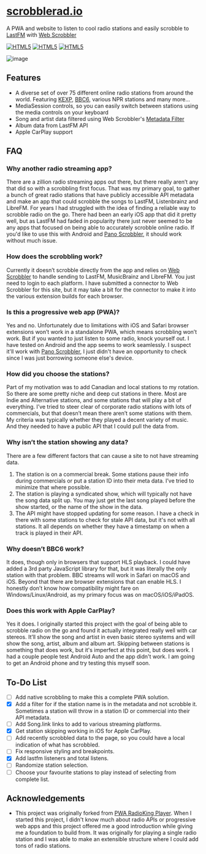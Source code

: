 # [scrobblerad.io](https://scrobblerad.io)
A PWA and website to listen to cool radio stations and easily scrobble to [LastFM](https://last.fm) with [Web Scrobbler](https://web-scrobbler.com)

[![HTML5](https://img.shields.io/badge/HTML-FF4500?style=for-the-badge&logo=html5&logoColor=white)](#) [![HTML5](https://img.shields.io/badge/CSS-0077B5?&style=for-the-badge&logo=css3&logoColor=white)](#) [![HTML5](https://img.shields.io/badge/JavaScript-323330?style=for-the-badge&logo=javascript&logoColor=F7DF1E)](#)

![image](https://github.com/user-attachments/assets/bedece54-1ae3-44b0-a683-360698c612b7)




## Features 
- A diverse set of over 75 different online radio stations from around the world. Featuring [KEXP](https://kexp.org), [BBC6](https://www.bbc.co.uk/sounds/play/live:bbc_6music), various NPR stations and many more...
- MediaSession controls, so you can easily switch between stations using the media controls on your keyboard
- Song and artist data filtered using Web Scrobbler's [Metadata Filter](https://github.com/web-scrobbler/metadata-filter)
- Album data from LastFM API
- Apple CarPlay support

## FAQ
### Why another radio streaming app?
There are a zillion radio streaming apps out there, but there really aren’t any that did so with a scrobbling first focus. That was my primary goal, to gather a bunch of great radio stations that have publicly accessible API metadata and make an app that could scrobble the songs to LastFM, Listenbrainz and LibreFM. For years I had struggled with the idea of finding a reliable way to scrobble radio on the go. There had been an early iOS app that did it pretty well, but as LastFM had faded in popularity there just never seemed to be any apps that focused on being able to accurately scrobble online radio. If you'd like to use this with Android and [Pano Scrobbler](https://github.com/kawaiiDango/pano-scrobbler), it should work without much issue. 

### How does the scrobbling work?
Currently it doesn’t scrobble directly from the app and relies on [Web Scrobbler](https://web-scrobbler.com) to handle sending to LastFM, MusicBrainz and LibreFM. You just need to login to each platform. I have submitted a connector to Web Scrobbler for this site, but it may take a bit for the connector to make it into the various extension builds for each browser. 

### Is this a progressive web app (PWA)?
Yes and no. Unfortunately due to limitations with iOS and Safari browser extensions won’t work in a standalone PWA, which means scrobbling won’t work. But if you wanted to just listen to some radio, knock yourself out. I have tested on Android and the app seems to work seamlessly. I suspect it'll work with [Pano Scrobbler](https://github.com/kawaiiDango/pano-scrobbler), I just didn't have an opportunity to check since I was just borrowing someone else's device. 

### How did you choose the stations?
Part of my motivation was to add Canadian and local stations to my rotation. So there are some pretty niche and deep cut stations in there. Most are Indie and Alternative stations, and some stations that will play a bit of everything. I’ve tried to steer clear of corporate radio stations with lots of commercials, but that doesn’t mean there aren’t some stations with them. My criteria was typically whether they played a decent variety of music. And they needed to have a public API that I could pull the data from.

### Why isn’t the station showing any data?
There are a few different factors that can cause a site to not have streaming data.
1. The station is on a commercial break. Some stations pause their info during commercials or put a station ID into their meta data. I’ve tried to minimize that where possible. 
2. The station is playing a syndicated show, which will typically not have the song data split up. You may just get the last song played before the show started, or the name of the show in the data. 
3. The API might have stopped updating for some reason. I have a check in there with some stations to check for stale API data, but it's not with all stations. It all depends on whether they have a timestamp on when a track is played in their API. 

### Why doesn’t BBC6 work?
It does, though only in browsers that support HLS playback. I could have added a 3rd party JavaScript library for that, but it was literally the only station with that problem. BBC streams will work in Safari on macOS and iOS. Beyond that there are browser extensions that can enable HLS. I honestly don’t know how compatibility might fare on Windows/Linux/Android, as my primary focus was on macOS/iOS/iPadOS. 

### Does this work with Apple CarPlay?
Yes it does. I originally started this project with the goal of being able to scrobble radio on the go and found it actually integrated really well with car stereos. It’ll show the song and artist in even basic stereo systems and will show the song, artist, album and album art. Skipping between stations is something that does work, but it's imperfect at this point, but does work. I had a couple people test Android Auto and the app didn't work. I am going to get an Android phone and try testing this myself soon. 

## To-Do List
- [ ] Add native scrobbling to make this a complete PWA solution.
- [X] Add a filter for if the station name is in the metadata and not scrobble it. Sometimes a station will throw in a station ID or commercial into their API metadata.
- [ ] Add Song.link links to add to various streaming platforms.
- [X] Get station skipping working in iOS for Apple CarPlay.
- [ ] Add recently scrobbled data to the page, so you could have a local indication of what has scrobbled.
- [ ] Fix responsive styling and breakpoints.
- [X] Add lastfm listeners and total listens.
- [ ] Randomize station selection.
- [ ] Choose your favourite stations to play instead of selecting from complete list.

## Acknowledgements
- This project was originally forked from [PWA RadioKing Player](https://github.com/lunar-d/PWA-RadioKing-Player). When I started this project, I didn't know much about radio APIs or progressive web apps and this project offered me a good introduction while giving me a foundation to build from. It was originally for playing a single radio station and I was able to make an extensible structure where I could add tons of radio stations. 
